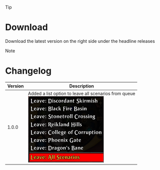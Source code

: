 > [!TIP]
> # Download
> Download the latest version on the right side under the headline releases

> [!NOTE]
> # Changelog
> 
> | Version  | Description |
> | ------------- | ------------- |
> | 1.0.0  | Added a list option to leave all scenarios from queue<br>![](https://github.com/Makume/ScenarioQueueLeaveAll/blob/main/Images/LeaveAll.png)|
